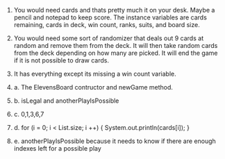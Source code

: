 1. You would need cards and thats pretty much it on your desk. Maybe a pencil and notepad to keep score. The instance variables are cards remaining, cards in deck, win count, ranks, suits, and board size.

2. You would need some sort of randomizer that deals out 9 cards at random and remove them from the deck. It will then take random cards from the deck depending on how many are picked. It will end the game if it is not possible to draw cards.

3. It has everything except its missing a win count variable.

4. a. The  ElevensBoard contructor and newGame method.

4. b.  isLegal and anotherPlayIsPossible

4. c.  0,1,3,6,7
4. d. for (i = 0; i < List.size; i ++) {
	System.out.println(cards[i]);
}

4. e. anotherPlayIsPossible because it needs to know if there are enough indexes left for a possible play